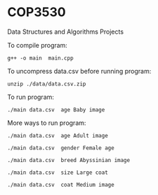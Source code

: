 # COP3530
Data Structures and Algorithms Projects

To compile program:

    g++ -o main  main.cpp
    
To uncompress data.csv before running program:

    unzip ./data/data.csv.zip

To run program:

    ./main data.csv  age Baby image

More ways to run program:

    ./main data.csv  age Adult image
    
    ./main data.csv  gender Female age
    
    ./main data.csv  breed Abyssinian image

    ./main data.csv  size Large coat

    ./main data.csv  coat Medium image
